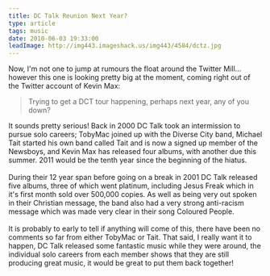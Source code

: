 ```yaml
---
title: DC Talk Reunion Next Year?
type: article
tags: music
date: 2010-06-03 19:33:00
leadImage: http://img443.imageshack.us/img443/4584/dctz.jpg
---
```

Now, I'm not one to jump at rumours the float around the Twitter Mill... however this one is looking pretty big at the moment, coming right out of the Twitter account of Kevin Max:<br /><blockquote>Trying to get a DCT tour happening, perhaps next year, any of you down?</blockquote>It sounds pretty serious! Back in 2000 DC Talk took an intermission to pursue solo careers; TobyMac joined up with the Diverse City band, Michael Tait started his own band called Tait and is now a signed up member of the Newsboys, and Kevin Max has released four albums, with another due this summer. 2011 would be the tenth year since the beginning of the hiatus.<br /><br />During their 12 year span before going on a break in 2001 DC Talk released five albums, three of which went platinum, including Jesus Freak which in it's first month sold over 500,000 copies.  As well as being very out spoken in their Christian message, the band also had a very strong anti-racism message which was made very clear in their song Coloured People.<br /><br />It is probably to early to tell if anything will come of this, there have been no comments so far from either TobyMac or Tait.  That said, I really want it to happen, DC Talk released some fantastic music while they were around, the individual solo careers from each member shows that they are still producing great music, it would be great to put them back together!
